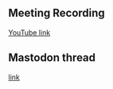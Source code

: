 ## Meeting Recording

[YouTube link](https://youtu.be/tKnRzEPl0SQ?si=V-T-HvWikXaf9P_S)

## Mastodon thread

[link](https://neuromatch.social/@OREL/112465020601051587)
